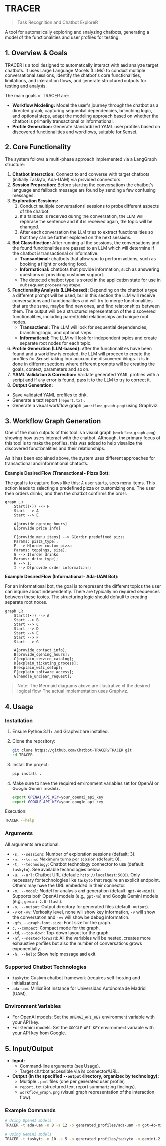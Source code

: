 # TRACER

> Task Recognition and Chatbot ExploreR

A tool for automatically exploring and analyzing chatbots, generating a model of the functionalities and user profiles for testing.

## 1. Overview & Goals

TRACER is a tool designed to automatically interact with and analyze target chatbots. It uses Large Language Models (LLMs) to conduct multiple conversational sessions, identify the chatbot's core functionalities, limitations, and interaction flows, and generate structured outputs for testing and analysis.

The main goals of TRACER are:

- **Workflow Modeling:** Model the user's journey through the chatbot as a directed graph, capturing sequential dependencies, branching logic, and optional steps, adapt the modeling approach based on whether the chatbot is primarily transactional or informational.
- **Profile Generation:** Generate standardized YAML user profiles based on discovered functionalities and workflows, suitable for [Sensei](https://github.com/satori-chatbots/user-simulator).

## 2. Core Functionality

The system follows a multi-phase approach implemented via a LangGraph structure:

1. **Chatbot Interaction:** Connect to and converse with target chatbots (initially Taskyto, Ada-UAM) via provided connectors.
2. **Session Preparation:** Before starting the conversations the chatbot's language and fallback message are found by sending a few confusing messages.
3. **Exploration Sessions:**
   1. Conduct multiple conversational sessions to probe different aspects of the chatbot.
   2. If a fallback is received during the conversation, the LLM will rephrase the sentence and if it is received again, the topic will be changed.
   3. After each conversation the LLM tries to extract functionalities so that they can be further explored on the next sessions.
4. **Bot Classification:** After running all the sessions, the conversations and the found functionalities are passed to an LLM which will determine if the chatbot is transactional or informative.
   - **Transactional:** chatbots that allow you to perform actions, such as booking a flight or ordering food.
   - **Informational:** chatbots that provide information, such as answering questions or providing customer support.
   - The detected chatbot type is stored in the application state for use in subsequent processing steps.
5. **Functionality Analysis (LLM-based):** Depending on the chatbot's type a different prompt will be used, but in this section the LLM will receive conversations and functionalities and will try to merge functionalities that are the same, maybe find new ones, and find relationships between them. The output will be a structured representation of the discovered functionalities, including parent/child relationships and unique root nodes.
   - **Transactional:** The LLM will look for sequential dependencies, branching logic, and optional steps.
   - **Informational:** The LLM will look for independent topics and create separate root nodes for each topic.
6. **Profile Generation (LLM-based):** After the functionalities have been found and a workflow is created, the LLM will proceed to create the profiles for Sensei taking into account the discovered things. It is in done in different sections where different prompts will be creating the goals, context, parameters and so on.
7. **YAML Validation & Correction:** Validate generated YAML profiles with a script and if any error is found, pass it to the LLM to try to correct it.
8. **Output Generation:**

- Save validated YAML profiles to disk.
- Generate a text report (`report.txt`).
- Generate a visual workflow graph (`workflow_graph.png`) using Graphviz.

## 3. Workflow Graph Generation

One of the main outputs of this tool is a visual graph (`workflow_graph.png`) showing how users interact with the chatbot. Although, the primary focus of this tool is to make the profiles, this was added to help visualize the discovered functionalities and their relationships.

As it has been explained above, the system uses different approaches for transactional and informational chatbots.

**Example Desired Flow (Transactional - Pizza Bot):**

The goal is to capture flows like this: A user starts, sees menu items. This action leads to selecting a predefined pizza or customizing one. The user then orders drinks, and then the chatbot confirms the order.

```mermaid
graph LR
    Start((•)) --> F
    Start --> A
    Start --> E

    A[provide opening hours]
    E[provide price info]

    F[provide menu items] --> G[order predefined pizza
    Params: pizza_type];
    F --> H[order custom pizza
    Params: toppings, size];
    G --> I[order drinks
    Params: drink_type];
    H --> I;
    I --> D[provide order information];
```

**Example Desired Flow (Informational - Ada-UAM Bot):**

For an informational bot, the goal is to represent the different topics the user can inquire about independently. There are typically no required sequences between these topics. The structuring logic should default to creating separate root nodes.

```mermaid
graph LR
    Start((•)) --> A
    Start --> B
    Start --> C
    Start --> D
    Start --> E
    Start --> F
    Start --> G

    A[provide_contact_info];
    B[provide_opening_hours];
    C[explain_service_catalog];
    D[explain_ticketing_process];
    E[explain_wifi_setup];
    F[explain_software_access];
    G[handle_unclear_request];
```

> Note: The Mermaid diagrams above are illustrative of the desired logical flow. The actual implementation uses Graphviz.

## 4. Usage

### Installation

1. Ensure Python 3.11+ and Graphviz are installed.
2. Clone the repository:

    ```bash
    git clone https://github.com/Chatbot-TRACER/TRACER.git
    cd TRACER
    ```

3. Install the project:

    ```bash
    pip install .
    ```

4. Make sure to have the required environment variables set for OpenAI or Google Gemini models.

    ```bash
    export OPENAI_API_KEY=your_openai_api_key
    export GOOGLE_API_KEY=your_google_api_key
    ```

Execution:

```bash
TRACER --help
```

### Arguments

All arguments are optional.

- `-s, --sessions`: Number of exploration sessions (default: 3).
- `-n, --turns`: Maximum turns per session (default: 8).
- `-t, --technology`: Chatbot technology connector to use (default: `taskyto`). See available technologies below.
- `-u, --url`: Chatbot URL (default: `http://localhost:5000`). Only necessary for technologies like `taskyto` that require an explicit endpoint. Others may have the URL embedded in their connector.
- `-m, --model`: Model for analysis and generation (default: `gpt-4o-mini`). Supports both OpenAI models (e.g., `gpt-4o`) and Google Gemini models (e.g., `gemini-2.0-flash`).
- `-o, --output`: Output directory for generated files (default: `output`).
- `-v` or `-vv`: Verbosity level, none will show key information, `-v` will show the conversation and `-vv` will show be debug information.
- `-gfs`, `--graph-font-size`: Font size for the graph.
- `c`, `--compact`: Compact mode for the graph.
- `-td`, `--top-down`: Top-down layout for the graph.
- `-nf`, `--nested-forward`: All the variables will be nested, creates more exhaustive profiles but also the number of conversations grows exponentially.
- `-h, --help`: Show help message and exit.

### Supported Chatbot Technologies

- `taskyto`: Custom chatbot framework (requires self-hosting and initialization).
- `ada-uam`: MillionBot instance for Universidad Autónoma de Madrid (UAM).

### Environment Variables

- For OpenAI models: Set the `OPENAI_API_KEY` environment variable with your API key.
- For Gemini models: Set the `GOOGLE_API_KEY` environment variable with your API key from Google.

## 5. Input/Output

- **Input:**
  - Command-line arguments (see Usage).
  - Target chatbot accessible via its connector/URL.
- **Output (in the specified `--output` directory, organized by technology):**
  - Multiple `.yaml` files (one per generated user profile).
  - `report.txt` (structured text report summarizing findings).
  - `workflow_graph.png` (visual graph representation of the interaction flow).

### Example Commands

```bash
# Using OpenAI models
TRACER -t ada-uam -n 8 -s 12 -o generated_profiles/ada-uam -m gpt-4o-mini

# Using Gemini models
TRACER -t taskyto -n 10 -s 5 -o generated_profiles/taskyto -m gemini-2.0-flash
```

